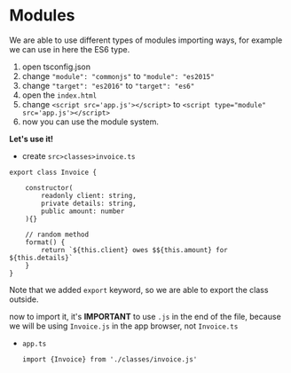 # Modules

We are able to use different types of modules importing ways, for example we can use in here the ES6 type.

1. open tsconfig.json
2. change `"module": "commonjs"` to `"module": "es2015"`
3. change `"target": "es2016"` to `"target": "es6"`
4. open the `index.html`
5. change `<script src='app.js'></script>` to `<script type="module" src='app.js'></script>`
6. now you can use the module system.

**Let's use it!**

- create `src>classes>invoice.ts`
```
export class Invoice {

    constructor(
        readonly client: string,
        private details: string,
        public amount: number
    ){}

    // random method
    format() {
        return `${this.client} owes $${this.amount} for ${this.details}`
    }
}
```
Note that we added `export` keyword, so we are able to export the class outside.

now to import it, it's **IMPORTANT** to use `.js` in the end of the file, because we will be using `Invoice.js` in the app browser, not `Invoice.ts`

- `app.ts`
    ```
    import {Invoice} from './classes/invoice.js'
    ```
